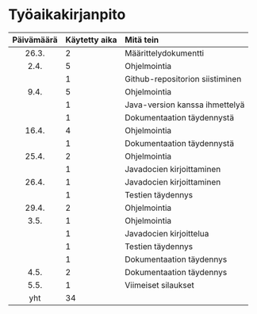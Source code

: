 # Työaikakirjanpito

| Päivämäärä | Käytetty aika | Mitä tein  |
| :----:|:-----| :-----|
| 26.3. | 2    | Määrittelydokumentti |
| 2.4. |5| Ohjelmointia |
|  | 1 | Github-repositorion siistiminen |
| 9.4. | 5 | Ohjelmointia|
|| 1 | Java-version kanssa ihmettelyä |
|| 1 | Dokumentaation täydennystä |
| 16.4. | 4 | Ohjelmointia |
|| 1 | Dokumentaation täydennystä|
| 25.4. | 2 | Ohjelmointia |
|| 1 | Javadocien kirjoittaminen |
| 26.4. | 1 | Javadocien kirjoittaminen |
|| 1 | Testien täydennys |
| 29.4. | 2 | Ohjelmointia |
| 3.5. | 1 | Ohjelmointia |
|| 1 | Javadocien kirjoittelua |
|| 1 | Testien täydennys |
|| 1 | Dokumentaation täydennys |
| 4.5. | 2 | Dokumentaation täydennys |
| 5.5. | 1 | Viimeiset silaukset |
| yht | 34 | |
